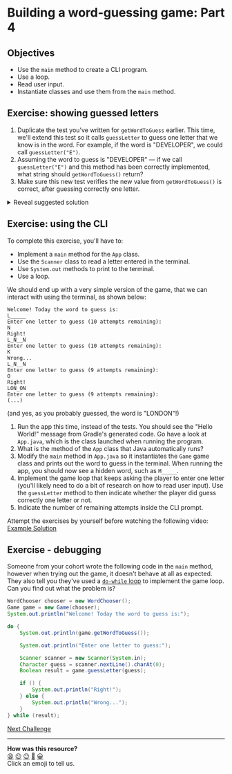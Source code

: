 # Building a word-guessing game: Part 4

## Objectives 

* Use the `main` method to create a CLI program.
* Use a loop.
* Read user input.
* Instantiate classes and use them from the `main` method.

## Exercise: showing guessed letters

1. Duplicate the test you've written for `getWordToGuess` earlier. This time, we'll extend this test so it calls `guessLetter` to guess one letter that we know is in the word. For example, if the word is "DEVELOPER", we could call `guessLetter("E")`.
2. Assuming the word to guess is "DEVELOPER" — if we call `guessLetter("E")` and this method has been correctly implemented, what string should `getWordToGuess()` return?
3. Make sure this new test verifies the new value from `getWordToGuess()` is correct, after guessing correctly one letter.

<details>
<summary>Reveal suggested solution</summary>

```java
// GameTest.java

@Test public void testGuessLetterRightAndDisplayGuessedLetter() {
    WordChooser mockedChooser = mock(WordChooser.class);
    when(mockedChooser.getRandomWordFromDictionary()).thenReturn("MAKERS");

    Game game = new Game(mockedChooser);

    assertEquals(game.guessLetter('K'), true);
    assertEquals(game.getWordToGuess(), "M_K___");
}

@Test public void testGuessLetterWrong() {
    WordChooser mockedChooser = mock(WordChooser.class);
    when(mockedChooser.getRandomWordFromDictionary()).thenReturn("MAKERS");

    Game game = new Game(mockedChooser);

    assertEquals(game.guessLetter('O'), false);
    assertEquals(game.getWordToGuess(), "M_____");
}
```

```java
// Game.java

import java.util.ArrayList;

public class Game {
    // ...

    public String getWordToGuess() {
        StringBuilder builder = new StringBuilder();

        for (int i = 0; i < this.word.length(); i++) {
            Character currentLetter = word.charAt(i);
            if (i == 0) {
                // first letter is always shown
                builder.append(currentLetter);
            } else {
                // show letter only if it was already guessed
                if (guessedLetters.indexOf(currentLetter) != -1) {
                    builder.append(currentLetter);
                } else {
                    builder.append("_");
                }
            }
        }

        return builder.toString();
    }
}
```

</details>

## Exercise: using the CLI

To complete this exercise, you'll have to:
 * Implement a `main` method for the `App` class.
 * Use the `Scanner` class to read a letter entered in the terminal.
 * Use `System.out` methods to print to the terminal.
 * Use a loop.

We should end up with a very simple version of the game, that we can interact with using the terminal, as shown below:

```
Welcome! Today the word to guess is:
L_____
Enter one letter to guess (10 attempts remaining):
N
Right!
L_N__N
Enter one letter to guess (10 attempts remaining):
K
Wrong...
L_N__N
Enter one letter to guess (9 attempts remaining):
O
Right!
LON_ON
Enter one letter to guess (9 attempts remaining):
(...)
```

(and yes, as you probably guessed, the word is "LONDON"!)

1. Run the app this time, instead of the tests. You should see the "Hello World!" message from Gradle's generated code. Go have a look at `App.java`, which is the class launched when running the program.
2. What is the method of the `App` class that Java automatically runs?
3. Modify the `main` method in `App.java` so it instantiates the `Game` game class and prints out the word to guess in the terminal. When running the app, you should now see a hidden word, such as `M_____`.
4. Implement the game loop that keeps asking the player to enter one letter (you'll likely need to do a bit of research on how to read user input). Use the `guessLetter` method to then indicate whether the player did guess correctly one letter or not.
5. Indicate the number of remaining attempts inside the CLI prompt.

Attempt the exercises by yourself before watching the following video:
[Example Solution](https://www.youtube.com/watch?v=8samh2h8g5w)

## Exercise - debugging

Someone from your cohort wrote the following code in the `main` method, however when trying out the game, it doesn't behave at all as expected. They also tell you they've used a [`do-while` loop](https://www.javatpoint.com/java-do-while-loop) to implement the game loop. Can you find out what the problem is?

```java
WordChooser chooser = new WordChooser();
Game game = new Game(chooser);
System.out.println("Welcome! Today the word to guess is:");

do {
    System.out.println(game.getWordToGuess());

    System.out.println("Enter one letter to guess:");

    Scanner scanner = new Scanner(System.in);
    Character guess = scanner.nextLine().charAt(0);
    Boolean result = game.guessLetter(guess);

    if () {
        System.out.println("Right!");
    } else {
        System.out.println("Wrong...");
    }
} while (result);
```


[Next Challenge](05_challenge_game_over.md)

<!-- BEGIN GENERATED SECTION DO NOT EDIT -->

---

**How was this resource?**  
[😫](https://airtable.com/shrUJ3t7KLMqVRFKR?prefill_Repository=makersacademy%2Fjava-fundamentals-with-intellij&prefill_File=main%2F04_challenge_guessed_letters.md&prefill_Sentiment=😫) [😕](https://airtable.com/shrUJ3t7KLMqVRFKR?prefill_Repository=makersacademy%2Fjava-fundamentals-with-intellij&prefill_File=main%2F04_challenge_guessed_letters.md&prefill_Sentiment=😕) [😐](https://airtable.com/shrUJ3t7KLMqVRFKR?prefill_Repository=makersacademy%2Fjava-fundamentals-with-intellij&prefill_File=main%2F04_challenge_guessed_letters.md&prefill_Sentiment=😐) [🙂](https://airtable.com/shrUJ3t7KLMqVRFKR?prefill_Repository=makersacademy%2Fjava-fundamentals-with-intellij&prefill_File=main%2F04_challenge_guessed_letters.md&prefill_Sentiment=🙂) [😀](https://airtable.com/shrUJ3t7KLMqVRFKR?prefill_Repository=makersacademy%2Fjava-fundamentals-with-intellij&prefill_File=main%2F04_challenge_guessed_letters.md&prefill_Sentiment=😀)  
Click an emoji to tell us.

<!-- END GENERATED SECTION DO NOT EDIT -->
